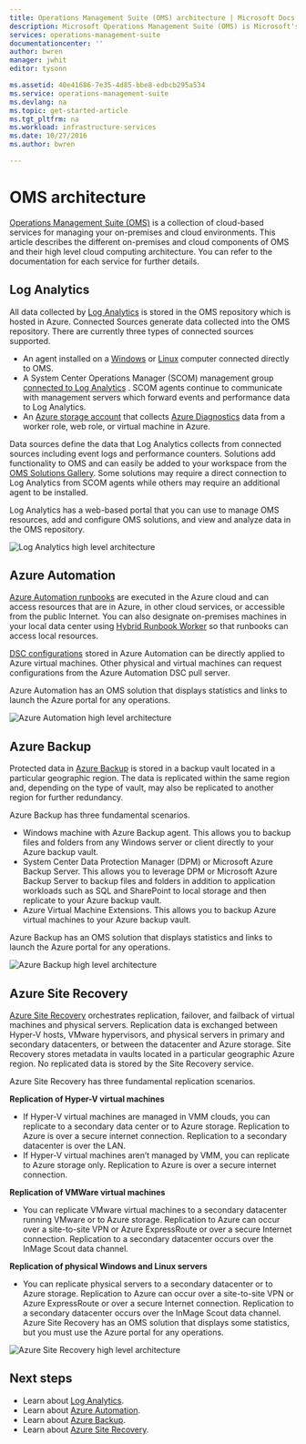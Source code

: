 ```yaml
---
title: Operations Management Suite (OMS) architecture | Microsoft Docs
description: Microsoft Operations Management Suite (OMS) is Microsoft's cloud-based IT management solution that helps you manage and protect your on-premises and cloud infrastructure.  This article identifies the different services included in OMS and provides links to their detailed content.
services: operations-management-suite
documentationcenter: ''
author: bwren
manager: jwhit
editor: tysonn

ms.assetid: 40e41686-7e35-4d85-bbe8-edbcb295a534
ms.service: operations-management-suite
ms.devlang: na
ms.topic: get-started-article
ms.tgt_pltfrm: na
ms.workload: infrastructure-services
ms.date: 10/27/2016
ms.author: bwren

---
```

# OMS architecture
[Operations Management Suite (OMS)](https://azure.microsoft.com/documentation/services/operations-management-suite/) is a collection of cloud-based services for managing your on-premises and cloud environments.  This article describes the different on-premises and cloud components of OMS and their high level cloud computing architecture.  You can refer to the documentation for each service for further details.

## Log Analytics
All data collected by [Log Analytics](https://azure.microsoft.com/documentation/services/log-analytics/) is stored in the OMS repository which is hosted in Azure.  Connected Sources generate data collected into the OMS repository.  There are currently three types of connected sources supported.

* An agent installed on a [Windows](../log-analytics/log-analytics-windows-agents.md) or [Linux](../log-analytics/log-analytics-linux-agents.md) computer connected directly to OMS.
* A System Center Operations Manager (SCOM) management group [connected to Log Analytics](../log-analytics/log-analytics-om-agents.md) .  SCOM agents continue to communicate with management servers which forward events and performance data to Log Analytics.
* An [Azure storage account](../log-analytics/log-analytics-azure-storage.md) that collects [Azure Diagnostics](../cloud-services/cloud-services-dotnet-diagnostics.md) data from a worker role, web role, or virtual machine in Azure.

Data sources define the data that Log Analytics collects from connected sources including event logs and performance counters.  Solutions add functionality to OMS and can easily be added to your workspace from the [OMS Solutions Gallery](../log-analytics/log-analytics-add-solutions.md).  Some solutions may require a direct connection to Log Analytics from SCOM agents while others may require an additional agent to be installed.

Log Analytics has a web-based portal that you can use to manage OMS resources, add and configure OMS solutions, and view and analyze data in the OMS repository.

![Log Analytics high level architecture](media/operations-management-suite-architecture/log-analytics.png)

## Azure Automation
[Azure Automation runbooks](http://azure.microsoft.com/documentation/services/automation) are executed in the Azure cloud and can access resources that are in Azure, in other cloud services, or accessible from the public Internet.  You can also designate on-premises machines in your local data center using [Hybrid Runbook Worker](../automation/automation-hybrid-runbook-worker.md) so that runbooks can access local resources.

[DSC configurations](../automation/automation-dsc-overview.md) stored in Azure Automation can be directly applied to Azure virtual machines.  Other physical and virtual machines can request configurations from the Azure Automation DSC pull server.

Azure Automation has an OMS solution that displays statistics and links to launch the Azure portal for any operations.

![Azure Automation high level architecture](media/operations-management-suite-architecture/automation.png)

## Azure Backup
Protected data in [Azure Backup](http://azure.microsoft.com/documentation/services/backup) is stored in a backup vault located in a particular geographic region.  The data is replicated within the same region and, depending on the type of vault, may also be replicated to another region for further redundancy.

Azure Backup has three fundamental scenarios.

* Windows machine with Azure Backup agent.  This allows you to backup files and folders from any Windows server or client directly to your Azure backup vault.  
* System Center Data Protection Manager (DPM) or Microsoft Azure Backup Server. This allows you to leverage DPM or Microsoft Azure Backup Server to backup files and folders in addition to application workloads such as SQL and SharePoint to local storage and then replicate to your Azure backup vault.
* Azure Virtual Machine Extensions.  This allows you to backup Azure virtual machines to your Azure backup vault.

Azure Backup has an OMS solution that displays statistics and links to launch the Azure portal for any operations.

![Azure Backup high level architecture](media/operations-management-suite-architecture/backup.png)

## Azure Site Recovery
[Azure Site Recovery](http://azure.microsoft.com/documentation/services/site-recovery) orchestrates replication, failover, and failback of virtual machines and physical servers. Replication data is exchanged between Hyper-V hosts, VMware hypervisors, and physical servers in primary and secondary datacenters, or between the datacenter and Azure storage.  Site Recovery stores metadata in vaults located in a particular geographic Azure region. No replicated data is stored by the Site Recovery service.

Azure Site Recovery has three fundamental replication scenarios.

**Replication of Hyper-V virtual machines**

* If Hyper-V virtual machines are managed in VMM clouds, you can replicate to a secondary data center or to Azure storage.  Replication to Azure is over a secure internet connection.  Replication to a secondary datacenter is over the LAN.
* If Hyper-V virtual machines aren’t managed by VMM, you can replicate to Azure storage only.  Replication to Azure is over a secure internet connection.

**Replication of VMWare virtual machines**

* You can replicate VMware virtual machines to a secondary datacenter running VMware or to Azure storage.  Replication to Azure can occur over a site-to-site VPN or Azure ExpressRoute or over a secure Internet connection. Replication to a secondary datacenter occurs over the InMage Scout data channel.

**Replication of physical Windows and Linux servers** 

* You can replicate physical servers to a secondary datacenter or to Azure storage. Replication to Azure can occur over a site-to-site VPN or Azure ExpressRoute or over a secure Internet connection. Replication to a secondary datacenter occurs over the InMage Scout data channel.  Azure Site Recovery has an OMS solution that displays some statistics, but you must use the Azure portal for any operations.

![Azure Site Recovery high level architecture](media/operations-management-suite-architecture/site-recovery.png)

## Next steps
* Learn about [Log Analytics](http://azure.microsoft.com/documentation/services/log-analytics).
* Learn about [Azure Automation](https://azure.microsoft.com/documentation/services/automation).
* Learn about [Azure Backup](http://azure.microsoft.com/documentation/services/backup).
* Learn about [Azure Site Recovery](http://azure.microsoft.com/documentation/services/site-recovery).

